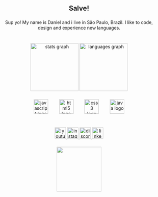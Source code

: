 <h2 align="center">Salve!</h2>

###

<p align="center">Sup yo! My name is Daniel and i live in São Paulo, Brazil. I like to code, design and experience new languages.</p>

###

<br clear="both">

<div align="center">
  <img src="https://github-readme-stats.vercel.app/api?username=danielmacielbenicio&hide_title=false&hide_rank=false&show_icons=true&include_all_commits=true&count_private=true&disable_animations=false&theme=tokyonight&locale=en&hide_border=false" height="150" alt="stats graph"  />
  <img src="https://github-readme-stats.vercel.app/api/top-langs?username=danielmacielbenicio&locale=en&hide_title=false&layout=compact&card_width=320&langs_count=5&theme=tokyonight&hide_border=false" height="150" alt="languages graph"  />
</div>

###

<div align="center">
  <img src="https://cdn.jsdelivr.net/gh/devicons/devicon/icons/javascript/javascript-original.svg" height="45" alt="javascript logo"  />
  <img width="27" />
  <img src="https://cdn.jsdelivr.net/gh/devicons/devicon/icons/html5/html5-original.svg" height="45" alt="html5 logo"  />
  <img width="27" />
  <img src="https://cdn.jsdelivr.net/gh/devicons/devicon/icons/css3/css3-original.svg" height="45" alt="css3 logo"  />
  <img width="27" />
  <img src="https://cdn.jsdelivr.net/gh/devicons/devicon/icons/java/java-original.svg" height="45" alt="java logo"  />
</div>

###

<br clear="both">

<div align="center">
  <a href="https://www.youtube.com/@dr4ko_aep" target="_blank">
    <img src="https://img.shields.io/static/v1?message=Youtube&logo=youtube&label=&color=242424&logoColor=white&labelColor=FF0000&style=for-the-badge" height="35" alt="youtube logo"  />
  </a>
  <a href="https://www.instagram.com/danxzs._/" target="_blank">
    <img src="https://img.shields.io/static/v1?message=Instagram&logo=instagram&label=&color=242424&logoColor=white&labelColor=E4405F&style=for-the-badge" height="35" alt="instagram logo"  />
  </a>
  <a href="https://discord.com/" target="_blank">
    <img src="https://img.shields.io/static/v1?message=Discord&logo=discord&label=&color=242424&logoColor=white&labelColor=7289DA&style=for-the-badge" height="35" alt="discord logo"  />
  </a>
  <a href="https://www.linkedin.com/in/daniel-maciel-benicio/" target="_blank">
    <img src="https://img.shields.io/static/v1?message=LinkedIn&logo=linkedin&label=&color=0077B5&logoColor=white&labelColor=&style=for-the-badge" height="35" alt="linkedin logo"  />
  </a>
</div> 

###

<div align="center">
  <img  height="140" src="https://preview.redd.it/cl4fv9a7nk081.jpg?width=725&format=pjpg&auto=webp&s=38ec4b516f60c5b603825c09e70e4b5c45beb776"  />
</div>

###
